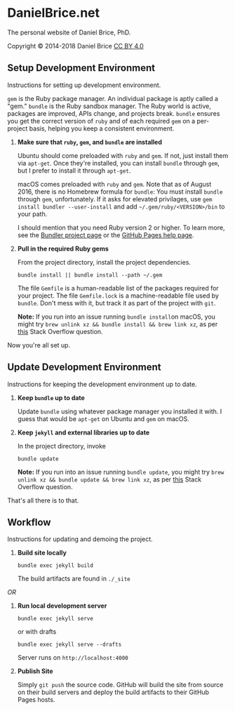 # DanielBrice.net

The personal website of Daniel Brice, PhD.

Copyright © 2014-2018 Daniel Brice [CC BY 4.0][1]

## Setup Development Environment

Instructions for setting up development environment.

`gem` is the Ruby package manager.
An individual package is aptly called a "gem."
`bundle` is the Ruby sandbox manager.
The Ruby world is active, packages are improved, APIs change, and projects break.
`bundle` ensures you get the correct version of `ruby` and of each required `gem` on a per-project basis, helping you keep a consistent environment.

1.  **Make sure that `ruby`, `gem`, and `bundle` are installed**

    Ubuntu should come preloaded with `ruby` and `gem`. If not, just install them via `apt-get`.
    Once they're installed, you can install `bundle` through `gem`, but I prefer to install it through `apt-get`.

    macOS comes preloaded with `ruby` and `gem`.
    Note that as of August 2016, there is no Homebrew formula for `bundle`: You must install `bundle` through `gem`, unfortunately.
    If it asks for elevated privilages, use `gem install bundler --user-install` and add `~/.gem/ruby/<VERSION>/bin` to your path.

    I should mention that you need Ruby version 2 or higher.
    To learn more, see the [Bundler project page][2] or the [GitHub Pages help page][3].

2.  **Pull in the required Ruby gems**

    From the project directory, install the project dependencies.

    ```
    bundle install || bundle install --path ~/.gem
    ```

    The file `Gemfile` is a human-readable list of the packages required for your project.
    The file `Gemfile.lock` is a machine-readable file used by `bundle`.
    Don't mess with it, but track it as part of the project with `git`.

    **Note:** If you run into an issue running `bundle install`on macOS, you might try `brew unlink xz && bundle install && brew link xz`, as per [this][4] Stack Overflow question.

Now you're all set up.

## Update Development Environment

Instructions for keeping the development environment up to date.

1.  **Keep `bundle` up to date**

    Update `bundle` using whatever package manager you installed it with.
    I guess that would be `apt-get` on Ubuntu and `gem` on macOS.

2.  **Keep `jekyll` and external libraries up to date**

    In the project directory, invoke

    ```
    bundle update
    ```

    **Note:** If you run into an issue running `bundle update`, you might try `brew unlink xz && bundle update && brew link xz`, as per [this][4] Stack Overflow question.

That's all there is to that.

## Workflow

Instructions for updating and demoing the project.

1.  **Build site locally**

    ```
    bundle exec jekyll build
    ```

    The build artifacts are found in `./_site`

*OR*

1.  **Run local development server**

    ```
    bundle exec jekyll serve
    ```

    or with drafts

    ```
    bundle exec jekyll serve --drafts
    ```

    Server runs on `http://localhost:4000`

2.  **Publish Site**

    Simply `git push` the source code.
    GitHub will build the site from source on their build servers and deploy the build artifacts to their GitHub Pages hosts.

  [1]: http://creativecommons.org/licenses/by/4.0/
  [2]: http://http://bundler.io/
  [3]: http://help.github.com/articles/using-jekyll-as-a-static-site-generator-with-github-pages/
  [4]: http://stackoverflow.com/questions/39937394/

